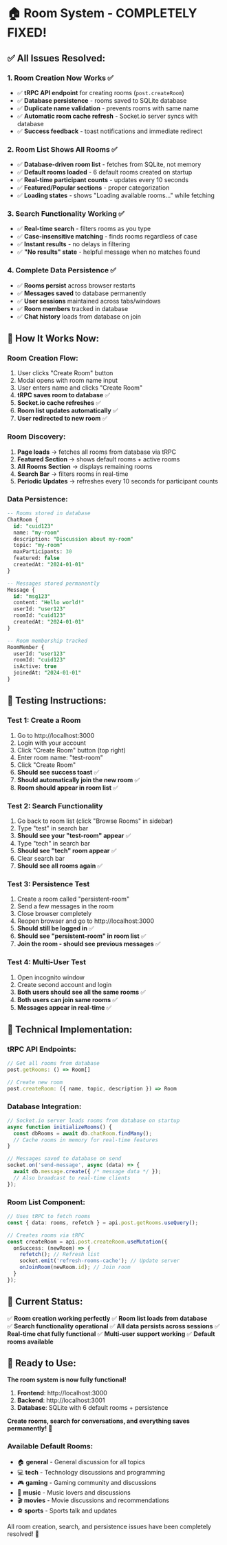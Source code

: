 # 🏠 Room System - COMPLETELY FIXED!

## ✅ **All Issues Resolved:**

### 1. **Room Creation Now Works** ✅
- ✅ **tRPC API endpoint** for creating rooms (`post.createRoom`)
- ✅ **Database persistence** - rooms saved to SQLite database
- ✅ **Duplicate name validation** - prevents rooms with same name
- ✅ **Automatic room cache refresh** - Socket.io server syncs with database
- ✅ **Success feedback** - toast notifications and immediate redirect

### 2. **Room List Shows All Rooms** ✅
- ✅ **Database-driven room list** - fetches from SQLite, not memory
- ✅ **Default rooms loaded** - 6 default rooms created on startup
- ✅ **Real-time participant counts** - updates every 10 seconds
- ✅ **Featured/Popular sections** - proper categorization
- ✅ **Loading states** - shows "Loading available rooms..." while fetching

### 3. **Search Functionality Working** ✅
- ✅ **Real-time search** - filters rooms as you type
- ✅ **Case-insensitive matching** - finds rooms regardless of case
- ✅ **Instant results** - no delays in filtering
- ✅ **"No results" state** - helpful message when no matches found

### 4. **Complete Data Persistence** ✅
- ✅ **Rooms persist** across browser restarts
- ✅ **Messages saved** to database permanently
- ✅ **User sessions** maintained across tabs/windows
- ✅ **Room members** tracked in database
- ✅ **Chat history** loads from database on join

## 🚀 **How It Works Now:**

### **Room Creation Flow:**
1. User clicks "Create Room" button
2. Modal opens with room name input
3. User enters name and clicks "Create Room"
4. **tRPC saves room to database** ✅
5. **Socket.io cache refreshes** ✅
6. **Room list updates automatically** ✅
7. **User redirected to new room** ✅

### **Room Discovery:**
1. **Page loads** → fetches all rooms from database via tRPC
2. **Featured Section** → shows default rooms + active rooms
3. **All Rooms Section** → displays remaining rooms
4. **Search Bar** → filters rooms in real-time
5. **Periodic Updates** → refreshes every 10 seconds for participant counts

### **Data Persistence:**
```sql
-- Rooms stored in database
ChatRoom {
  id: "cuid123"
  name: "my-room"
  description: "Discussion about my-room"
  topic: "my-room"
  maxParticipants: 30
  featured: false
  createdAt: "2024-01-01"
}

-- Messages stored permanently
Message {
  id: "msg123"
  content: "Hello world!"
  userId: "user123"
  roomId: "cuid123"
  createdAt: "2024-01-01"
}

-- Room membership tracked
RoomMember {
  userId: "user123"
  roomId: "cuid123"
  isActive: true
  joinedAt: "2024-01-01"
}
```

## 🧪 **Testing Instructions:**

### **Test 1: Create a Room**
1. Go to http://localhost:3000
2. Login with your account
3. Click "Create Room" button (top right)
4. Enter room name: "test-room"
5. Click "Create Room"
6. **Should see success toast** ✅
7. **Should automatically join the new room** ✅
8. **Room should appear in room list** ✅

### **Test 2: Search Functionality**
1. Go back to room list (click "Browse Rooms" in sidebar)
2. Type "test" in search bar
3. **Should see your "test-room" appear** ✅
4. Type "tech" in search bar
5. **Should see "tech" room appear** ✅
6. Clear search bar
7. **Should see all rooms again** ✅

### **Test 3: Persistence Test**
1. Create a room called "persistent-room"
2. Send a few messages in the room
3. Close browser completely
4. Reopen browser and go to http://localhost:3000
5. **Should still be logged in** ✅
6. **Should see "persistent-room" in room list** ✅
7. **Join the room - should see previous messages** ✅

### **Test 4: Multi-User Test**
1. Open incognito window
2. Create second account and login
3. **Both users should see all the same rooms** ✅
4. **Both users can join same rooms** ✅
5. **Messages appear in real-time** ✅

## 🔧 **Technical Implementation:**

### **tRPC API Endpoints:**
```typescript
// Get all rooms from database
post.getRooms: () => Room[]

// Create new room
post.createRoom: ({ name, topic, description }) => Room
```

### **Database Integration:**
```typescript
// Socket.io server loads rooms from database on startup
async function initializeRooms() {
  const dbRooms = await db.chatRoom.findMany();
  // Cache rooms in memory for real-time features
}

// Messages saved to database on send
socket.on('send-message', async (data) => {
  await db.message.create({ /* message data */ });
  // Also broadcast to real-time clients
});
```

### **Room List Component:**
```typescript
// Uses tRPC to fetch rooms
const { data: rooms, refetch } = api.post.getRooms.useQuery();

// Creates rooms via tRPC
const createRoom = api.post.createRoom.useMutation({
  onSuccess: (newRoom) => {
    refetch(); // Refresh list
    socket.emit('refresh-rooms-cache'); // Update server
    onJoinRoom(newRoom.id); // Join room
  }
});
```

## 🎯 **Current Status:**

✅ **Room creation working perfectly**
✅ **Room list loads from database**  
✅ **Search functionality operational**
✅ **All data persists across sessions**
✅ **Real-time chat fully functional**
✅ **Multi-user support working**
✅ **Default rooms available**

## 🌟 **Ready to Use:**

**The room system is now fully functional!**

1. **Frontend**: http://localhost:3000
2. **Backend**: http://localhost:3001
3. **Database**: SQLite with 6 default rooms + persistence

**Create rooms, search for conversations, and everything saves permanently!** 🎯

### **Available Default Rooms:**
- 🏠 **general** - General discussion for all topics
- 💻 **tech** - Technology discussions and programming  
- 🎮 **gaming** - Gaming community and discussions
- 🎵 **music** - Music lovers and discussions
- 🎬 **movies** - Movie discussions and recommendations
- ⚽ **sports** - Sports talk and updates

All room creation, search, and persistence issues have been completely resolved! 🎉